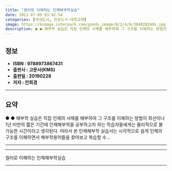 ```yaml
---
title: "컬러로 이해하는 인체해부학실습"
date: 2021-07-09 03:42:54
categories: [국내도서, 전공도서-대학교재]
image: https://bimage.interpark.com/goods_image/8/2/4/8/304828248s.jpg
description: ● ● 해부학 실습은 직접 인체의 사체를 해부하여 그 구조를 이해하는 방법이 최선이나 1년 미만의 짧은 기간에 인체해부학을 공부하고자 하는 학습자들에게는 물리적으로 불가능한 시간이라고 생각된다. 따라서 본 인체해부학 실습서는 시각적으로 쉽게 인체의 구조를 이해하면서 해부학용어들을 찾
---
```


## **정보**

- **ISBN : 9788973867431**
- **출판사 : 고문사(KMS)**
- **출판일 : 20190228**
- **저자 : 안희경**

------



## **요약**

●  ●  해부학 실습은 직접 인체의 사체를 해부하여 그 구조를 이해하는 방법이 최선이나 1년 미만의 짧은 기간에 인체해부학을 공부하고자 하는 학습자들에게는 물리적으로 불가능한 시간이라고 생각된다. 따라서 본 인체해부학 실습서는 시각적으로 쉽게 인체의 구조를 이해하면서 해부학용어들을 찾아보고 복습할 수... 

------



------


컬러로 이해하는 인체해부학실습 

------


